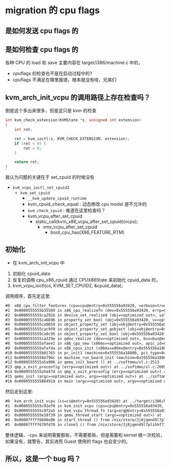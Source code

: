 # migration 的 cpu flags

## 是如何发送 cpu flags 的

## 是如何检查 cpu flags 的

各种 CPU 的 load 和 save 主要内容在 target/i386/machine.c 中的，

- cpuflags 的检查也不是在启动过程中的?
- cpuflags 不满足在哪里报错，根本就没有哇，兄弟们

## kvm_arch_init_vcpu 的调用路径上存在检查吗？

倒是这个多出来很多，但是这只是 kvm 的检查
```c
int kvm_check_extension(KVMState *s, unsigned int extension)
{
    int ret;

    ret = kvm_ioctl(s, KVM_CHECK_EXTENSION, extension);
    if (ret < 0) {
        ret = 0;
    }

    return ret;
}
```

我认为问题的关键在于 set_cpuid 的时候没有

- `kvm_vcpu_ioctl_set_cpuid2`
  - `kvm_set_cpuid`
    - `__kvm_update_cpuid_runtime`
    - kvm_cpuid_check_equal : 动态修改 cpu model 是不允许的
    - `kvm_check_cpuid` : 难道在这里检查吗？
    - kvm_vcpu_after_set_cpuid
      - static_call(kvm_x86_vcpu_after_set_cpuid)(vcpu);
        - vmx_vcpu_after_set_cpuid
          - boot_cpu_has(X86_FEATURE_RTM)

## 初始化
- 在 kvm_arch_init_vcpu 中
1. 初始化 cpuid_data
2. 反复的调用 cpu_x86_cpuid 通过 CPUX86State 来初始化 cpuid_data 的，
3. kvm_vcpu_ioctl(cs, KVM_SET_CPUID2, &cpuid_data);

调用顺序，首先走这里:
```txt
#0  x86_cpu_filter_features (cpu=cpu@entry=0x555556a93420, verbose=true) at ../target/i386/cpu.c:6457
#1  0x0000555555b35589 in x86_cpu_realizefn (dev=0x555556a93420, errp=0x7fffffff9910) at ../target/i386/cpu.c:6600
#2  0x0000555555ca291b in device_set_realized (obj=<optimized out>, value=<optimized out>, errp=0x7fffffff9990) at ../hw/core/qdev.c:510
#3  0x0000555555ca6696 in property_set_bool (obj=0x555556a93420, v=<optimized out>, name=<optimized out>, opaque=0x5555567ca560, errp=0x7fffffff9990) at ../qom/object.c:2285
#4  0x0000555555ca9654 in object_property_set (obj=obj@entry=0x555556a93420, name=name@entry=0x555555f57223 "realized", v=v@entry=0x555556a9b840, errp=0x7fffffff9990, errp@entry=0x55555672f9b8 <error_fatal>) at ../qom/object.c:1420
#5  0x0000555555cac9f0 in object_property_set_qobject (obj=obj@entry=0x555556a93420, name=name@entry=0x555555f57223 "realized", value=value@entry=0x5555567ca790, errp=errp@entry=0x55555672f9b8 <error_fatal>) at ../qom/qom-qobject.c:28
#6  0x0000555555ca9c95 in object_property_set_bool (obj=0x555556a93420, name=name@entry=0x555555f57223 "realized", value=value@entry=true, errp=errp@entry=0x55555672f9b8 <error_fatal>) at ../qom/object.c:1489
#7  0x0000555555ca329e in qdev_realize (dev=<optimized out>, bus=bus@entry=0x0, errp=errp@entry=0x55555672f9b8 <error_fatal>) at ../hw/core/qdev.c:292
#8  0x0000555555afaee1 in x86_cpu_new (x86ms=<optimized out>, apic_id=0, errp=0x55555672f9b8 <error_fatal>) at ../hw/i386/x86.c:105
#9  0x0000555555afafda in x86_cpus_init (x86ms=x86ms@entry=0x555556a18800, default_cpu_version=<optimized out>) at ../hw/i386/x86.c:151
#10 0x0000555555b01765 in pc_init1 (machine=0x555556a18800, pci_type=0x555555f3008e "i440FX", host_type=0x555555f300ad "i440FX-pcihost") at ../hw/i386/pc_piix.c:175
#11 0x00005555558e794c in machine_run_board_init (machine=0x555556a18800, mem_path=<optimized out>, errp=<optimized out>) at ../hw/core/machine.c:1408
#12 0x0000555555a5a906 in qemu_init_board () at ../softmmu/vl.c:2513
#13 qmp_x_exit_preconfig (errp=<optimized out>) at ../softmmu/vl.c:2609
#14 0x0000555555a5e47d in qmp_x_exit_preconfig (errp=<optimized out>) at ../softmmu/vl.c:2604
#15 qemu_init (argc=<optimized out>, argv=<optimized out>) at ../softmmu/vl.c:3612
#16 0x0000555555864919 in main (argc=<optimized out>, argv=<optimized out>) at ../softmmu/main.c:47
```

然后走到这里:
```txt
#0  kvm_arch_init_vcpu (cs=cs@entry=0x555556a93420) at ../target/i386/kvm/kvm.c:1749
#1  0x0000555555c91ef0 in kvm_init_vcpu (cpu=cpu@entry=0x555556a93420, errp=0x55555672f9b8 <error_fatal>) at ../accel/kvm/kvm-all.c:447
#2  0x0000555555c972a5 in kvm_vcpu_thread_fn (arg=arg@entry=0x555556a93420) at ../accel/kvm/kvm-accel-ops.c:42
#3  0x0000555555e18f39 in qemu_thread_start (args=<optimized out>) at ../util/qemu-thread-posix.c:541
#4  0x00007ffff6688e86 in start_thread () from /nix/store/2j8jqmnd9l7plihhf713yf291c9vyqjm-glibc-2.35-224/lib/libc.so.6
#5  0x00007ffff670fd70 in clone3 () from /nix/store/2j8jqmnd9l7plihhf713yf291c9vyqjm-glibc-2.35-224/lib/libc.so.6
```
整体逻辑，-cpu 来说明需要那些，不需要那些，但是需要和 kernel 做一次校验，
如果没有，就警告，其实进而 Guest 使用的 flags 也会变少的。

## 所以，这是一个 bug 吗？
